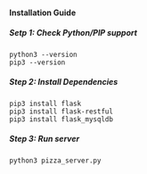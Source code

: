 #### Installation Guide

##### Setp 1: Check Python/PIP support
    python3 --version
    pip3 --version

##### Step 2: Install Dependencies
    pip3 install flask
    pip3 install flask-restful
    pip3 install flask_mysqldb
    
##### Step 3: Run server
    python3 pizza_server.py
